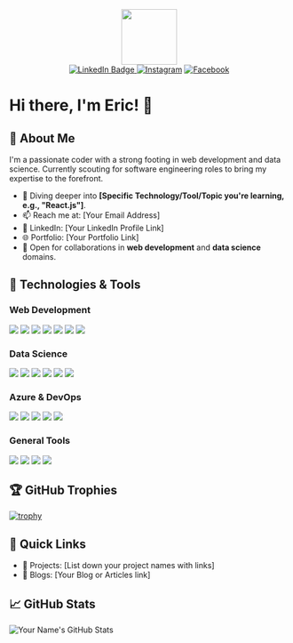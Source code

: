 <div id="header" align="center">
  <img src="https://media.giphy.com/media/M9gbBd9nbDrOTu1Mqx/giphy.gif" width="100"/>
  <div id="badges">
  <a href="your-linkedin-URL">
    <img src="https://img.shields.io/badge/LinkedIn-blue?style=for-the-badge&logo=linkedin&logoColor=white" alt="LinkedIn Badge"/>
  </a>
<a href="LINK_TO_YOUR_INSTAGRAM_PROFILE"><img src="https://img.shields.io/badge/-Instagram-E4405F.svg?style=for-the-badge&logo=instagram&logoColor=white&color=E4405F" alt="Instagram"></a>
<a href="LINK_TO_YOUR_FACEBOOK_PROFILE"><img src="https://img.shields.io/badge/-Facebook-1877F2.svg?style=for-the-badge&logo=facebook&logoColor=white&color=1877F2" alt="Facebook"></a>

</div>
</div>



# Hi there, I'm Eric! 👋

## 🚀 About Me
I'm a passionate coder with a strong footing in web development and data science. Currently scouting for software engineering roles to bring my expertise to the forefront.

- 🌱 Diving deeper into **[Specific Technology/Tool/Topic you're learning, e.g., "React.js"]**.
- 📫 Reach me at: [Your Email Address]
- 💼 LinkedIn: [Your LinkedIn Profile Link]
- 🌐 Portfolio: [Your Portfolio Link]
- 🤝 Open for collaborations in **web development** and **data science** domains.

## 🔧 Technologies & Tools
### Web Development
![](https://img.shields.io/badge/HTML-E34F26?style=flat&logo=html5&logoColor=white)
![](https://img.shields.io/badge/CSS-1572B6?style=flat&logo=css3&logoColor=white)
![](https://img.shields.io/badge/JavaScript-F7DF1E?style=flat&logo=javascript&logoColor=black)
![](https://img.shields.io/badge/React-61DAFB?style=flat&logo=react&logoColor=black)
![](https://img.shields.io/badge/Django-092E20?style=flat&logo=django&logoColor=white)
![](https://img.shields.io/badge/Firebase-FFCA28?style=flat&logo=firebase&logoColor=black)
![](https://img.shields.io/badge/MUI-0081CB?style=flat&logo=material-ui&logoColor=white)

### Data Science
![](https://img.shields.io/badge/Python-3776AB?style=flat&logo=python&logoColor=white)
![](https://img.shields.io/badge/Tensorflow-FF6F00?style=flat&logo=tensorflow&logoColor=white)
![](https://img.shields.io/badge/NLP-FF9800?style=flat&logo=data&logoColor=white)  <!-- Note: Used a generic color since there's no standard NLP icon -->
![](https://img.shields.io/badge/ETL-0E76A8?style=flat&logo=data&logoColor=white) <!-- Note: Used a generic color since there's no standard ETL icon -->
![](https://img.shields.io/badge/SQL-4479A1?style=flat&logo=sql&logoColor=white) <!-- Note: Used a generic SQL badge -->
![](https://img.shields.io/badge/R-276DC3?style=flat&logo=r&logoColor=white)

### Azure & DevOps
![](https://img.shields.io/badge/DevOps-0078D7?style=flat&logo=azure-devops&logoColor=white)
![](https://img.shields.io/badge/CICD-00BFFF?style=flat&logo=azure-pipelines&logoColor=white) <!-- Used a light blue for CICD -->
![](https://img.shields.io/badge/Machine_Learning-00BCF2?style=flat&logo=azure-machine-learning&logoColor=white)
![](https://img.shields.io/badge/Cognitive_Service-0062AD?style=flat&logo=azure-cognitive-services&logoColor=white)
![](https://img.shields.io/badge/App_Service-00BFFF?style=flat&logo=azure-app-service&logoColor=white)

### General Tools
![](https://img.shields.io/badge/Git-F05032?style=flat&logo=git&logoColor=white)
![](https://img.shields.io/badge/GitHub-181717?style=flat&logo=github&logoColor=white)
![](https://img.shields.io/badge/Linux-FCC624?style=flat&logo=linux&logoColor=black)
![](https://img.shields.io/badge/Docker-2496ED?style=flat&logo=docker&logoColor=white)


## 🏆 GitHub Trophies
[![trophy](https://github-profile-trophy.vercel.app/?username=yourusername&theme=onedark)](https://github.com/ryo-ma/github-profile-trophy)

## 🔗 Quick Links
- 🎨 Projects: [List down your project names with links]
- 📝 Blogs: [Your Blog or Articles link]

## 📈 GitHub Stats
![Your Name's GitHub Stats](https://github-readme-stats.vercel.app/api?username=yourusername&show_icons=true&theme=radical)

